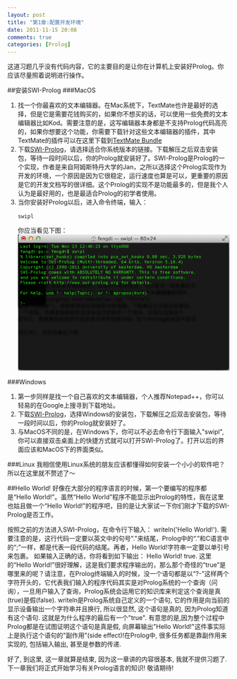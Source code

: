 ```yaml
---
layout: post
title: "第1章:配置开发环境"
date: 2011-11-15 20:08
comments: true
categories: [Prolog]
---
```


这道习题几乎没有代码内容，它的主要目的是让你在计算机上安装好Prolog。你应该尽量照着说明进行操作。

##安装SWI-Prolog
###MacOS
1. 找一个你最喜欢的文本编辑器。在Mac系统下，TextMate也许是最好的选择，但是它是需要花钱购买的，如果你不想买的话，可以使用一些免费的文本编辑器比如Kod。需要注意的是，这写编辑器本身都是不支持Prolog代码高亮的，如果你想要这个功能，你需要下载针对这些文本编辑器的插件，其中TextMate的插件可以在这里下载到[TextMate Bundle](http://netcetera.org/cgi-bin/tmbundles.cgi "Title")
2. 下载[SWI-Prolog](http://www.swi-prolog.org/download/stable "Title")，请选择适合你系统版本的链接。下载解压之后双击安装包，等待一段时间以后，你的Prolog就安装好了。SWI-Prolog是Prolog的一个实现，作者是来自阿姆斯特丹大学的Jan，之所以选择这个Prolog实现作为开发的环境，一个原因是因为它很稳定，运行速度也算是可以，更重要的原因是它的开发文档写的很详细。这个Prolog的实现不是功能最多的，但是我个人认为是最好用的，也是最适合Prolog的初学者使用。
3. 当你安装好Prolog以后，进入命令终端，输入：<pre><code>swipl</code></pre>你应当看见下图：
!["alt"](/images/chapter1_1.png "title")

###Windows
1. 第一步同样是找一个自己喜欢的文本编辑器，个人推荐Notepad++，你可以轻易的在Google上搜寻到下载地址。
2. 下载[SWI-Prolog](http://www.swi-prolog.org/download/stable "Title")，选择Windows的安装包，下载解压之后双击安装包，等待一段时间以后，你的Prolog就安装好了。
3. 与MacOS不同的是，在Windows下，你可以不必去命令行下面输入"swipl",你可以直接双击桌面上的快捷方式就可以打开SWI-Prolog了。打开以后的界面应该和MacOS下的界面类似。

###Linux
我相信使用Linux系统的朋友应该都懂得如何安装一个小小的软件吧？所以在这里就不赘述了～

##Hello World!
好像在大部分的程序语言的时候，第一个要编写的程序都是“Hello World!”。虽然“Hello World”程序不能显示出Prolog的特性，我在这里也姑且做一个“Hello World!”的程序吧，目的是让大家试一下你们刚才下载的SWI-Prolog是否工作。

按照之前的方法进入SWI-Prolog，在命令行下输入：
	writeln('Hello World!').
需要注意的是，这行代码一定要以英文中的句号"."来结尾，Prolog中的“.”和C语言中的“;”一样，都是代表一段代码的结尾。再者，Hello World!字符串一定要以单引号来包裹。
如果输入正确的话，你将看到如下输出：
	Hello World!
	true.
这里的“Hello World!”很好理解，这是我们要求程序输出的，那么那个奇怪的“true”是哪里来的呢？请注意，在Prolog终端输入的时候，没一个语句都是以“?-”这样两个字符开头的，它代表我们输入的程序代码其实是对Prolog系统的一个查询（问询），一旦用户输入了查询，Prolog系统会运用它的知识库来判定这个查询是真(true)是假(false). writeln是Prolog系统自己定义的一个语句, 它的作用是向当前的显示设备输出一个字符串并且换行, 所以很显然, 这个语句是真的, 因为Prolog知道有这个语句. 这就是为什么程序的最后有一个"true". 有意思的是,因为整个过程中Prolog都是在试图证明这个语句是真是假, 向屏幕输出"Hello World!"这件事实际上是执行这个语句的"副作用"(side effect)!在Prolog中, 很多任务都是靠副作用来实现的, 包括输入输出, 甚至是参数的传递.

好了, 到这里, 这一章就算是结束, 因为这一章讲的内容很基本, 我就不提供习题了. 下一章我们将正式开始学习有关Prolog语言的知识! 敬请期待!